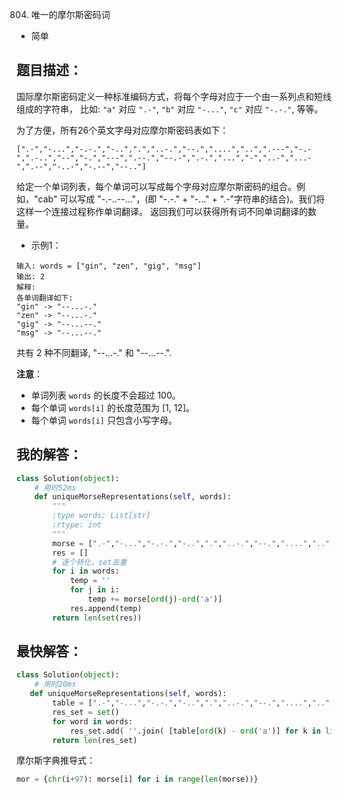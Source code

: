 804. 唯一的摩尔斯密码词

- 简单

## 题目描述：
国际摩尔斯密码定义一种标准编码方式，将每个字母对应于一个由一系列点和短线组成的字符串， 比如: `"a"` 对应 `".-"`, `"b"` 对应 `"-..."`, `"c"` 对应 `"-.-."`, 等等。

为了方便，所有26个英文字母对应摩尔斯密码表如下：
```
[".-","-...","-.-.","-..",".","..-.","--.","....","..",".---","-.-",".-..","--","-.","---",".--.","--.-",".-.","...","-","..-","...-",".--","-..-","-.--","--.."]
```
给定一个单词列表，每个单词可以写成每个字母对应摩尔斯密码的组合。例如，"cab" 可以写成 "-.-..--..."，(即 "-.-." + "-..." + ".-"字符串的结合)。我们将这样一个连接过程称作单词翻译。
返回我们可以获得所有词不同单词翻译的数量。

- 示例1：
```
输入: words = ["gin", "zen", "gig", "msg"]
输出: 2
解释: 
各单词翻译如下:
"gin" -> "--...-."
"zen" -> "--...-."
"gig" -> "--...--."
"msg" -> "--...--."
```
共有 2 种不同翻译, "--...-." 和 "--...--.".

**注意**：
- 单词列表 `words` 的长度不会超过 100。
- 每个单词 `words[i]` 的长度范围为 [1, 12]。
- 每个单词 `words[i]` 只包含小写字母。

## 我的解答：
``` python
class Solution(object):
    # 用时52ms
    def uniqueMorseRepresentations(self, words):
        """
        :type words: List[str]
        :rtype: int
        """
        morse = [".-","-...","-.-.","-..",".","..-.","--.","....","..",".---","-.-",".-..","--","-.","---",".--.","--.-",".-.","...","-","..-","...-",".--","-..-","-.--","--.."]
        res = []
        # 逐个转化，set去重
        for i in words:
            temp = ''
            for j in i:
                temp += morse[ord(j)-ord('a')]
            res.append(temp)
        return len(set(res))
```

## 最快解答：
``` python
class Solution(object):
    # 用时20ms
   def uniqueMorseRepresentations(self, words):
        table = [".-","-...","-.-.","-..",".","..-.","--.","....","..",".---","-.-",".-..","--","-.","---",".--.","--.-",".-.","...","-","..-","...-",".--","-..-","-.--","--.."]
        res_set = set()
        for word in words:
            res_set.add( ''.join( [table[ord(k) - ord('a')] for k in list(word) ] ) )
        return len(res_set)
```
摩尔斯字典推导式：
```python
mor = {chr(i+97): morse[i] for i in range(len(morse))}
```

